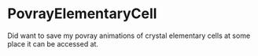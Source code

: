 PovrayElementaryCell
====================

Did want to save my povray animations of crystal elementary cells at some place it can be accessed at.
